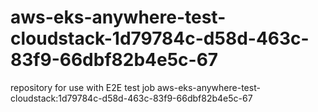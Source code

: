 # aws-eks-anywhere-test-cloudstack-1d79784c-d58d-463c-83f9-66dbf82b4e5c-67
repository for use with E2E test job aws-eks-anywhere-test-cloudstack:1d79784c-d58d-463c-83f9-66dbf82b4e5c-67
